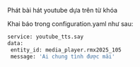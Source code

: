 Phát bài hát youtube dựa trên từ khóa

Khai báo trong configuration.yaml như sau:

```sh
service: youtube_tts.say
data: 
 entity_id: media_player.rmx2025_105
 message: 'Ai chung tình được mãi'
```      

